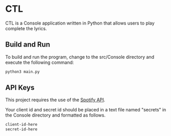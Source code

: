 # CTL

CTL is a Console application written in Python that allows users to play complete the lyrics.

## Build and Run

To build and run the program, change to the src/Console directory and execute the following command:



```bash
python3 main.py
```

## API Keys

This project requires the use of the [Spotify API](https://developer.spotify.com/documentation/web-api/tutorials/getting-started).

Your client id and secret id should be placed in a text file named "secrets" in the Console directory and formatted as follows.

```bash
client-id-here
secret-id-here
```